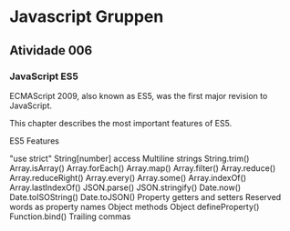 # Javascript Gruppen

## Atividade 006

### JavaScript ES5

ECMAScript 2009, also known as ES5, was the first major revision to JavaScript.

This chapter describes the most important features of ES5.

ES5 Features

"use strict"
String[number] access
Multiline strings
String.trim()
Array.isArray()
Array.forEach()
Array.map()
Array.filter()
Array.reduce()
Array.reduceRight()
Array.every()
Array.some()
Array.indexOf()
Array.lastIndexOf()
JSON.parse()
JSON.stringify()
Date.now()
Date.toISOString()
Date.toJSON()
Property getters and setters
Reserved words as property names
Object methods
Object defineProperty()
Function.bind()
Trailing commas